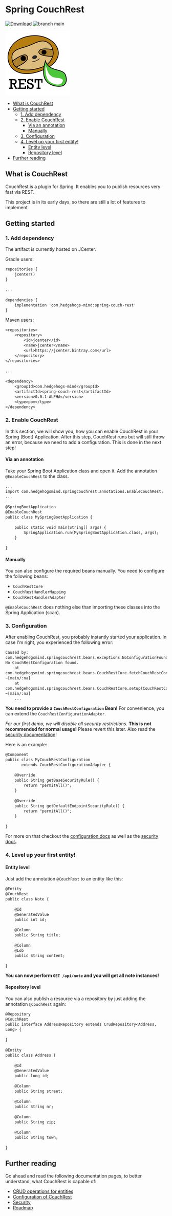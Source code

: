 # Spring CouchRest

[ ![Download](https://api.bintray.com/packages/hedgehogs-mind/hedgehogs-mind-java/spring-couch-rest/images/download.svg) ](https://bintray.com/hedgehogs-mind/hedgehogs-mind-java/spring-couch-rest/_latestVersion)
![branch main](https://github.com/hedgehogs-mind/spring-couch-rest/workflows/branch%20main/badge.svg?branch=main)

![Logo](docs/logo/CouchRest_Logo.png)

<!-- MDTOC maxdepth:6 firsth1:0 numbering:0 flatten:0 bullets:1 updateOnSave:1 -->

- [What is CouchRest](#what-is-couchrest)   
- [Getting started](#getting-started)   
   - [1. Add dependency](#1-add-dependency)   
   - [2. Enable CouchRest](#2-enable-couchrest)   
      - [Via an annotation](#via-an-annotation)   
      - [Manually](#manually)   
   - [3. Configuration](#3-configuration)   
   - [4. Level up your first entity!](#4-level-up-your-first-entity)   
      - [Entity level](#entity-level)   
      - [Repository level](#repository-level)   
- [Further reading](#further-reading)   

<!-- /MDTOC -->

## What is CouchRest

CouchRest is a plugin for Spring. It enables you to publish resources very fast via REST.

This project is in its early days, so there are still a lot of features to implement.

## Getting started

### 1. Add dependency

The artifact is currently hosted on JCenter.

Gradle users:

```
repositories {
    jcenter()
}

...

dependencies {
    implementation 'com.hedgehogs-mind:spring-couch-rest'
}
```

Maven users:

```
<repositories>
    <repository>
        <id>jcenter</id>
        <name>jcenter</name>
        <url>https://jcenter.bintray.com</url>
    </repository>
</repositories>

...

<dependency>
	<groupId>com.hedgehogs-mind</groupId>
	<artifactId>spring-couch-rest</artifactId>
	<version>0.0.1-ALPHA</version>
	<type>pom</type>
</dependency>
```

### 2. Enable CouchRest

In this section, we will show you, how you can enable CouchRest in your Spring (Boot) Application. After this step,
CouchRest runs but will still throw an error, because we need to add a configuration. This is done in the next step!

#### Via an annotation

Take your Spring Boot Application class and open it. Add the annotation `@EnableCouchRest` to the class.

```
...
import com.hedgehogsmind.springcouchrest.annotations.EnableCouchRest;
...

@SpringBootApplication
@EnableCouchRest
public class MySpringBootApplication {

	public static void main(String[] args) {
		SpringApplication.run(MySpringBootApplication.class, args);
	}

}
```

#### Manually

You can also configure the required beans manually. You need to configure the following beans:

- `CouchRestCore`
- `CouchRestHandlerMapping`
- `CouchRestHandlerAdapter`

`@EnableCouchRest` does nothing else than importing these classes into the Spring Application (scan).

### 3. Configuration

After enabling CouchRest, you probably instantly started your application. In case I'm right,
you experienced the following error:

```
Caused by: com.hedgehogsmind.springcouchrest.beans.exceptions.NoConfigurationFoundException: No CouchRestConfiguration found.
	at com.hedgehogsmind.springcouchrest.beans.CouchRestCore.fetchCouchRestConfiguration(CouchRestCore.java:87) ~[main/:na]
	at com.hedgehogsmind.springcouchrest.beans.CouchRestCore.setup(CouchRestCore.java:64) ~[main/:na]
	...
```

__You need to provide a `CouchRestConfiguration` Bean!__ For convenience, you can extend the `CouchRestConfigurationAdapter`.

*For our first demo, we will disable all security restrictions.* __This is not recommended for normal usage!__ Please
revert this later. Also read the [security documentation](security.md)!

Here is an example:

```
@Component
public class MyCouchRestConfiguration
       extends CouchRestConfigurationAdapter {

    @Override
    public String getBaseSecurityRule() {
        return "permitAll()";
    }

    @Override
    public String getDefaultEndpointSecurityRule() {
        return "permitAll()";
    }

}
```

For more on that checkout the [configuration docs](configuration.md) as well as the [security docs](security.md).

### 4. Level up your first entity!

#### Entity level

Just add the annotation `@CouchRest` to an entity like this:

```
@Entity
@CouchRest
public class Note {

    @Id
    @GeneratedValue
    public int id;

    @Column
    public String title;

    @Column
    @Lob
    public String content;

}
```

__You can now perform `GET /api/note` and you will get all note instances!__

#### Repository level

You can also publish a resource via a repository by just adding the annotation `@CouchRest` again:

```
@Repository
@CouchRest
public interface AddressRepository extends CrudRepository<Address, Long> {

}

@Entity
public class Address {

    @Id
    @GeneratedValue
    public long id;

    @Column
    public String street;

    @Column
    public String nr;

    @Column
    public String zip;

    @Column
    public String town;

}
```

## Further reading

Go ahead and read the following documentation pages, to better understand, what CouchRest is capable of:

- [CRUD operations for entities](docs/usage/crud_operations.md)
- [Configuration of CouchRest](docs/usage/configuration.md)
- [Security](docs/usage/security.md)
- [Roadmap](docs/future/roadmap.md)
